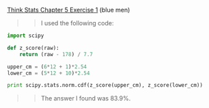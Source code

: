 [Think Stats Chapter 5 Exercise 1](http://greenteapress.com/thinkstats2/html/thinkstats2006.html#toc50) (blue men)

>> I used the following code:
```python
import scipy

def z_score(raw):
    return (raw - 178) / 7.7

upper_cm = (6*12 + 1)*2.54
lower_cm = (5*12 + 10)*2.54

print scipy.stats.norm.cdf(z_score(upper_cm), z_score(lower_cm))
```
>> The answer I found was 83.9%.

